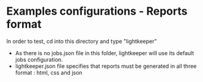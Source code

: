 # Examples configurations - Reports format

In order to test, cd into this directory and type "lightkeeper"

- As there is no jobs.json file in this folder, lightkeeper will use its default jobs configuration.
- lightkeeper.json file specifies that reports must be generated in all three format : html, css and json
